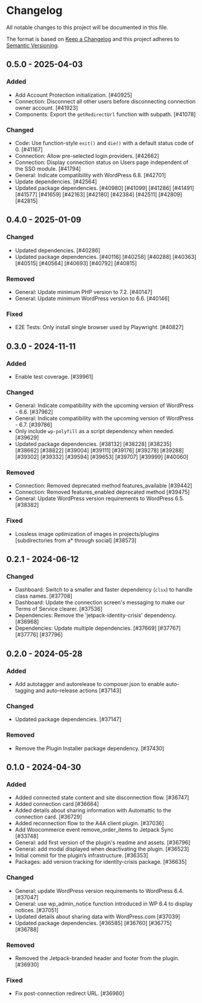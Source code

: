 # Changelog

All notable changes to this project will be documented in this file.

The format is based on [Keep a Changelog](https://keepachangelog.com/en/1.0.0/)
and this project adheres to [Semantic Versioning](https://semver.org/spec/v2.0.0.html).

## 0.5.0 - 2025-04-03
### Added
- Add Account Protection initialization. [#40925]
- Connection: Disconnect all other users before disconnecting connection owner account. [#41923]
- Components: Export the `getRedirectUrl` function with subpath. [#41078]

### Changed
- Code: Use function-style `exit()` and `die()` with a default status code of 0. [#41167]
- Connection: Allow pre-selected login providers. [#42662]
- Connection: Display connection status on Users page independent of the SSO module. [#41794]
- General: Indicate compatibility with WordPress 6.8. [#42701]
- Update dependencies. [#42564]
- Updated package dependencies. [#40980] [#41099] [#41286] [#41491] [#41577] [#41659] [#42163] [#42180] [#42384] [#42511] [#42809] [#42815]

## 0.4.0 - 2025-01-09
### Changed
- Updated dependencies. [#40286]
- Updated package dependencies. [#40116] [#40258] [#40288] [#40363] [#40515] [#40564] [#40693] [#40792] [#40815]

### Removed
- General: Update minimum PHP version to 7.2. [#40147]
- General: Update minimum WordPress version to 6.6. [#40146]

### Fixed
- E2E Tests: Only install single browser used by Playwright. [#40827]

## 0.3.0 - 2024-11-11
### Added
- Enable test coverage. [#39961]

### Changed
- General: Indicate compatibility with the upcoming version of WordPress - 6.6. [#37962]
- General: Indicate compatibility with the upcoming version of WordPress - 6.7. [#39786]
- Only include `wp-polyfill` as a script dependency when needed. [#39629]
- Updated package dependencies. [#38132] [#38228] [#38235] [#38662] [#38822] [#39004] [#39111] [#39176] [#39278] [#39288] [#39302] [#39332] [#39594] [#39653] [#39707] [#39999] [#40060]

### Removed
- Connection: Removed deprecated method features_available [#39442]
- Connection: Removed features_enabled deprecated method [#39475]
- General: Update WordPress version requirements to WordPress 6.5. [#38382]

### Fixed
- Lossless image optimization of images in projects/plugins [subdirectories from a* through social] [#38573]

## 0.2.1 - 2024-06-12
### Changed
- Dashboard: Switch to a smaller and faster dependency (`clsx`) to handle class names. [#37708]
- Dashboard: Update the connection screen's messaging to make our Terms of Service clearer. [#37536]
- Dependencies: Remove the 'jetpack-identity-crisis' dependency. [#36968]
- Dependencies: Update multiple dependencies. [#37669] [#37767] [#37776] [#37796]

## 0.2.0 - 2024-05-28
### Added
- Add autotagger and autorelease to composer.json to enable auto-tagging and auto-release actions [#37143]

### Changed
- Updated package dependencies. [#37147]

### Removed
- Remove the Plugin Installer package dependency. [#37430]

## 0.1.0 - 2024-04-30
### Added
- Added connected state content and site disconnection flow. [#36747]
- Added connection card [#36664]
- Added details about sharing information with Automattic to the connection card. [#36729]
- Added reconnection flow to the A4A client plugin. [#37036]
- Add Woocommerce event remove_order_items to Jetpack Sync [#33748]
- General: add first version of the plugin's readme and assets. [#36796]
- General: add modal displayed when deactivating the plugin. [#36523]
- Initial commit for the plugin’s infrastructure. [#36353]
- Packages: add version tracking for identity-crisis package. [#36635]

### Changed
- General: update WordPress version requirements to WordPress 6.4. [#37047]
- General: use wp_admin_notice function introduced in WP 6.4 to display notices. [#37051]
- Updated details about sharing data with WordPress.com [#37039]
- Updated package dependencies. [#36585] [#36760] [#36775] [#36788]

### Removed
- Removed the Jetpack-branded header and footer from the plugin. [#36930]

### Fixed
- Fix post-connection redirect URL. [#36960]
